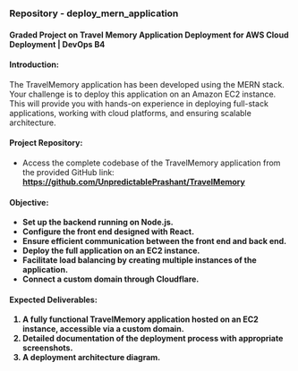 ### Repository - deploy_mern_application
<h4>Graded Project on Travel Memory Application Deployment for AWS Cloud Deployment | DevOps B4</h4>

#### Introduction:
<p>The TravelMemory application has been developed using the MERN stack. Your challenge is to deploy this application on an Amazon EC2 instance. This will provide you with hands-on experience in deploying full-stack applications, working with cloud platforms, and ensuring scalable architecture.</p>

#### Project Repository:
 - Access the complete codebase of the TravelMemory application from the provided GitHub link: <b>https://github.com/UnpredictablePrashant/TravelMemory<b>

#### Objective:
- Set up the backend running on Node.js.<br>
- Configure the front end designed with React.<br>
- Ensure efficient communication between the front end and back end.<br>
- Deploy the full application on an EC2 instance.<br>
- Facilitate load balancing by creating multiple instances of the application.<br>
- Connect a custom domain through Cloudflare.<br>

#### Expected Deliverables:

1. A fully functional TravelMemory application hosted on an EC2 instance, accessible via a custom domain.<br>
2. Detailed documentation of the deployment process with appropriate screenshots.<br>
3. A deployment architecture diagram.<br>
